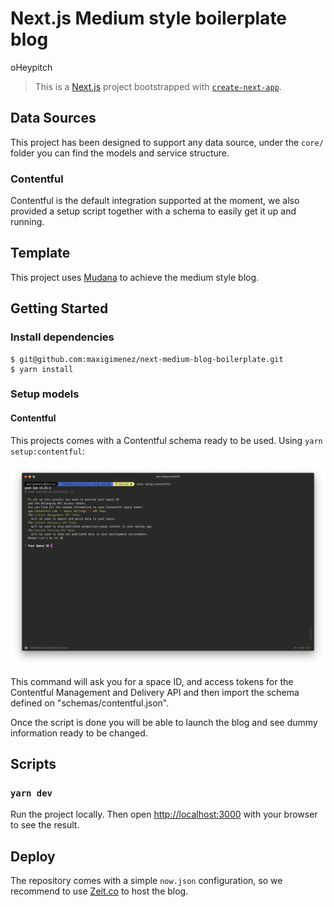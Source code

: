 # Next.js Medium style boilerplate blog
oHeypitch
> This is a [Next.js](https://nextjs.org/) project bootstrapped with [`create-next-app`](https://github.com/zeit/next.js/tree/canary/packages/create-next-app).

## Data Sources

This project has been designed to support any data source, under the `core/` folder you can find the models and service structure.

### Contentful

Contentful is the default integration supported at the moment, we also provided a setup script together with a schema to easily get it up and running.

## Template

This project uses [Mudana](https://www.wowthemes.net/mundana-free-html-bootstrap-template/) to achieve the medium style blog.

## Getting Started

### Install dependencies

```
$ git@github.com:maxigimenez/next-medium-blog-boilerplate.git
$ yarn install
```

### Setup models

#### Contentful

This projects comes with a Contentful schema ready to be used. Using `yarn setup:contentful`:

![](./setup-contentful.png)

This command will ask you for a space ID, and access tokens for the Contentful Management and Delivery API and then import the schema defined on "schemas/contentful.json".

Once the script is done you will be able to launch the blog and see dummy information ready to be changed.

## Scripts

### `yarn dev`

Run the project locally. Then open [http://localhost:3000](http://localhost:3000) with your browser to see the result.

## Deploy

The repository comes with a simple `now.json` configuration, so we recommend to use [Zeit.co](https://zeit.co) to host the blog.
